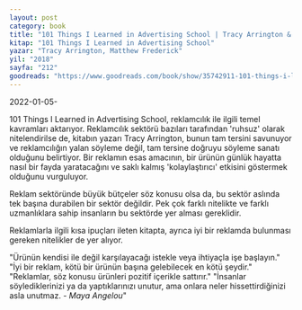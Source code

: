 ```yaml
---
layout: post
category: book
title: "101 Things I Learned in Advertising School | Tracy Arrington & Matthew Frederick (Kitap)"
kitap: "101 Things I Learned in Advertising School"
yazar: "Tracy Arrington, Matthew Frederick"
yil: "2018"
sayfa: "212"
goodreads: "https://www.goodreads.com/book/show/35742911-101-things-i-learned-in-advertising-school"
---
```


2022-01-05-

101 Things I Learned in Advertising School, reklamcılık ile ilgili temel kavramları aktarıyor. Reklamcılık sektörü bazıları tarafından 'ruhsuz' olarak nitelendirilse de, kitabın yazarı Tracy Arrington, bunun tam tersini savunuyor ve reklamcılığın yalan söyleme değil, tam tersine doğruyu söyleme sanatı olduğunu belirtiyor. Bir reklamın esas amacının, bir ürünün günlük hayatta nasıl bir fayda yaratacağını ve saklı kalmış 'kolaylaştırıcı' etkisini göstermek olduğunu vurguluyor.

Reklam sektöründe büyük bütçeler söz konusu olsa da, bu sektör aslında tek başına durabilen bir sektör değildir. Pek çok farklı nitelikte ve farklı uzmanlıklara sahip insanların bu sektörde yer alması gereklidir.

Reklamlarla ilgili kısa ipuçları ileten kitapta, ayrıca iyi bir reklamda bulunması gereken nitelikler de yer alıyor.

"Ürünün kendisi ile değil karşılayacağı istekle veya ihtiyaçla işe başlayın."
"İyi bir reklam, kötü bir ürünün başına gelebilecek en kötü şeydir."
"Reklamlar, söz konusu ürünleri pozitif içerikle sattırır."
"İnsanlar söylediklerinizi ya da yaptıklarınızı unutur, ama onlara neler hissettirdiğinizi asla unutmaz. - *Maya Angelou*"
